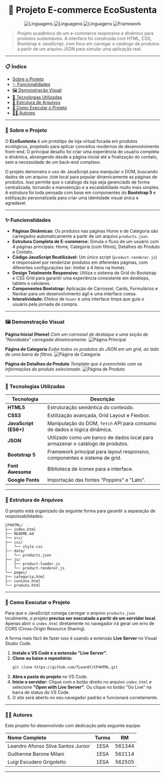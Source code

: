 <h1 align="center">🌿 Projeto E-commerce EcoSustenta</h1>


<p align="center">
  <img src="https://img.shields.io/badge/Linguagens-HTML5-orange.svg" alt="Linguagens">
  <img src="https://img.shields.io/badge/Linguagens-CSS3-blue.svg" alt="Linguagens">
  <img src="https://img.shields.io/badge/Linguagens-JS-yellow.svg" alt="Linguagens">
  <img src="https://img.shields.io/badge/Framework-Bootstrap5-blueviolet.svg" alt="Framework">
</p>

> Projeto acadêmico de um e-commerce responsivo e dinâmico para produtos sustentáveis. A interface foi construída com HTML, CSS, Bootstrap e JavaScript, com foco em carregar o catálogo de produtos a partir de um arquivo JSON para simular uma aplicação real.

---

### 📋 Índice

- [Sobre o Projeto](#-sobre-o-projeto)
- [✨ Funcionalidades](#-funcionalidades)
- [🖼️ Demonstração Visual](#-demonstração-visual)
- [🚀 Tecnologias Utilizadas](#-tecnologias-utilizadas)
- [📁 Estrutura de Arquivos](#-estrutura-de-arquivos)
- [🔧 Como Executar o Projeto](#-como-executar-o-projeto)
- [👨‍💻 Autores](#-autores)

---

### 📖 Sobre o Projeto

O **EcoSustenta** é um protótipo de loja virtual focada em produtos ecológicos, projetado para aplicar conceitos modernos de desenvolvimento front-end. O principal desafio foi criar uma experiência de usuário completa e dinâmica, abrangendo desde a página inicial até a finalização do contato, sem a necessidade de um back-end complexo.

O projeto demonstra o uso de JavaScript para manipular o DOM, buscando dados de um arquivo `JSON` local para popular dinamicamente as páginas de produtos. Isso permite que o catálogo da loja seja gerenciado de forma centralizada, tornando a manutenção e a escalabilidade muito mais simples. A estrutura foi toda pensada com base em componentes do **Bootstrap 5** e estilização personalizada para criar uma identidade visual única e agradável.

---

### ✨ Funcionalidades

- **Páginas Dinâmicas:** Os produtos nas páginas Home e de Categoria são carregados automaticamente a partir de um arquivo `products.json`.
- **Estrutura Completa de E-commerce:** Simula o fluxo de um usuário com 4 páginas principais: Home, Categoria (com filtros), Detalhes do Produto e Contato.
- **Código JavaScript Reutilizável:** Um único script (`product-renderer.js`) é responsável por renderizar produtos em diferentes páginas, com diferentes configurações (ex: limitar a 4 itens na home).
- **Design Totalmente Responsivo:** Utiliza o sistema de Grid do Bootstrap e CSS Grid para garantir uma experiência consistente em desktops, tablets e celulares.
- **Componentes Bootstrap:** Aplicação de Carrossel, Cards, Formulários e Navbar para um desenvolvimento ágil e uma interface coesa.
- **Interatividade:** Efeitos de `hover` e uma interface limpa que guia o usuário pela jornada de compra.

---

### 🖼️ Demonstração Visual

**Página Inicial (Home)**
*Com um carrossel de destaque e uma seção de "Novidades" carregada dinamicamente.*
![Página Principal](https://i.imgur.com/G34iP6h.png)

**Página de Categoria**
*Exibe todos os produtos do JSON em um grid, ao lado de uma barra de filtros.*
![Página de Categoria](https://i.imgur.com/lJ41hW0.png)

**Página de Detalhes do Produto**
*Template que é preenchido com as informações do produto selecionado.*
![Página de Produto](https://i.imgur.com/k2H1z5F.png)

---

### 🚀 Tecnologias Utilizadas

| Tecnologia | Descrição |
|---|---|
| **HTML5** | Estruturação semântica do conteúdo. |
| **CSS3** | Estilização avançada, Grid Layout e Flexbox. |
| **JavaScript (ES6+)**| Manipulação do DOM, `fetch` API para consumo de dados e lógica dinâmica. |
| **JSON** | Utilizado como um banco de dados local para armazenar o catálogo de produtos. |
| **Bootstrap 5** | Framework principal para layout responsivo, componentes e sistema de grid. |
| **Font Awesome**| Biblioteca de ícones para a interface. |
| **Google Fonts**| Importação das fontes "Poppins" e "Lato". |

---

### 📁 Estrutura de Arquivos

O projeto está organizado da seguinte forma para garantir a separação de responsabilidades:

```
CP4HTML/
├── index.html
├── README.md
└── src/
├── css/
│   └── style.css
├── data/
│   └── products.json
├── js/
│   ├── product-loader.js
│   └── product-renderer.js
└── pages/
├── categoria.html
├── contato.html
└── produto.html
```

---

### 🔧 Como Executar o Projeto

Para que o JavaScript consiga carregar o arquivo `products.json` localmente, o projeto **precisa ser executado a partir de um servidor local**. Apenas abrir o `index.html` diretamente no navegador irá gerar um erro de CORS (Cross-Origin Resource Sharing).

A forma mais fácil de fazer isso é usando a extensão **Live Server** no Visual Studio Code.

1.  **Instale o VS Code e a extensão "Live Server".**
2.  **Clone ou baixe o repositório:**
    ```bash
    git clone https://github.com/TLean07/CP4HTML.git
    ```
3.  **Abra a pasta do projeto** no VS Code.
4.  **Inicie o servidor:** Clique com o botão direito no arquivo `index.html` e selecione **"Open with Live Server"**. Ou clique no botão "Go Live" na barra de status do VS Code.
5.  O site será aberto no seu navegador padrão e funcionará corretamente.

---

### 👨‍💻 Autores

Este projeto foi desenvolvido com dedicação pela seguinte equipe:

| Nome Completo | Turma | RM |
| :--- | :---: | :---: |
| Leandro Afonso Silva Santos Junior | 1ESA | 561344 |
| Guilherme Barone Milani | 1ESA | 562114 |
| Luigi Escudero Grigoletto | 1ESA | 562505 |

---